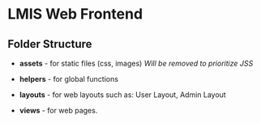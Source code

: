# LMIS Web Frontend

## Folder Structure

- **assets** - for static files (css, images) *Will be removed to prioritize JSS*

- **helpers** - for global functions

- **layouts** - for web layouts such as: User Layout, Admin Layout

- **views** - for web pages.
